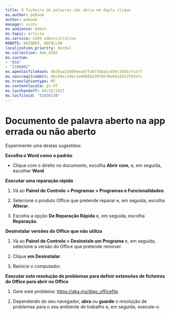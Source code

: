 ```yaml
---
title: O ficheiro de palavras não abriu em duplo clique
ms.author: pebaum
author: pebaum
manager: scotv
ms.audience: Admin
ms.topic: article
ms.service: o365-administration
ROBOTS: NOINDEX, NOFOLLOW
localization_priority: Normal
ms.collection: Adm_O365
ms.custom:
- "850"
- "2100002"
ms.openlocfilehash: 0b29aa150d9eead7fa97768a1cd59c1601cfce77
ms.sourcegitcommit: 8bc60ec34bc1e40685e3976576e04a2623f63a7c
ms.translationtype: MT
ms.contentlocale: pt-PT
ms.lasthandoff: 04/15/2021
ms.locfileid: "51834130"
---
```

# <a name="word-document-opened-in-the-wrong-app-or-didnt-open"></a>Documento de palavra aberto na app errada ou não aberto

Experimente uma destas sugestões:

**Escolha o Word como o padrão**

- Clique com o direito no documento, escolha **Abrir com**, e, em seguida, escolher **Word**

**Executar uma reparação rápida**

1. Vá ao **Painel de Controlo > Programas > Programas e Funcionalidades**.

2. Selecione o produto Office que pretende reparar e, em seguida, escolha **Alterar**.

3. Escolha a opção **De Reparação Rápida** e, em seguida, escolha **Reparação**.

**Desinstalar versões do Office que não utiliza**

1. Vá ao **Painel de Controlo > Desinstale um Programa** e, em seguida, selecione a versão do Office que pretende remover.

2. Clique **em Desinstalar**.

3. Reinicie o computador.

**Executar este resolução de problemas para definir extensões de ficheiros do Office para abrir no Office**

1. Gere este problema: https://aka.ms/diag_officefile .

2. Dependendo do seu navegador, **abra** ou **guarde** o resolução de problemas para o seu ambiente de trabalho e, em seguida, execute-o. 

